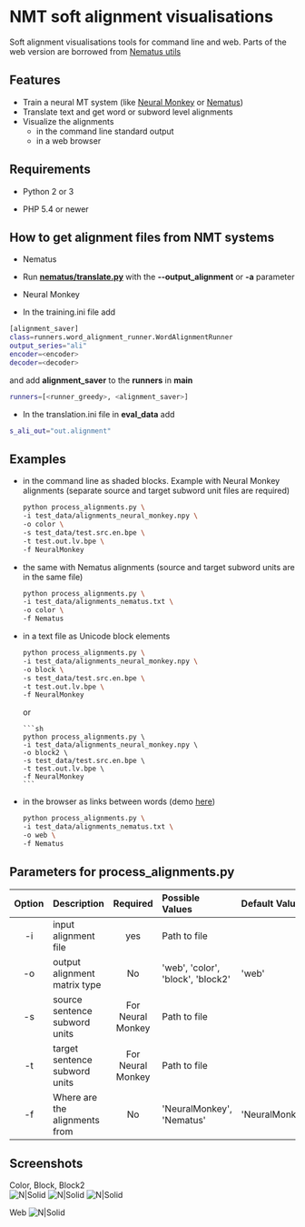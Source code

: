 # NMT soft alignment visualisations
Soft alignment visualisations tools for command line and web. Parts of the web version are borrowed from [Nematus utils](https://github.com/rsennrich/nematus/tree/master/utils)

Features
---------

  - Train a neural MT system (like [Neural Monkey](https://github.com/ufal/neuralmonkey/) or [Nematus](https://github.com/rsennrich/nematus/))
  - Translate text and get word or subword level alignments
  - Visualize the alignments
    - in the command line standard output
    - in a web browser

Requirements
---------

* Python 2 or 3

* PHP 5.4 or newer

How to get alignment files from NMT systems
---------

* Nematus
 * Run [**nematus/translate.py**](https://github.com/rsennrich/nematus/#using-a-trained-model) with the **--output_alignment** or **-a** parameter

* Neural Monkey
 * In the training.ini file add
 
 ```sh
 [alignment_saver]
 class=runners.word_alignment_runner.WordAlignmentRunner
 output_series="ali"
 encoder=<encoder>
 decoder=<decoder>
 ```
 
 and add __alignment_saver__ to the __runners__ in **main**
 
 ```sh
 runners=[<runner_greedy>, <alignment_saver>]
 ```
 
 * In the translation.ini file in **eval_data** add
 ```sh
 s_ali_out="out.alignment"
 ```

Examples
---------

  - in the command line as shaded blocks. Example with Neural Monkey alignments (separate source and target subword unit files are required)
	
	```sh
	python process_alignments.py \
	-i test_data/alignments_neural_monkey.npy \
	-o color \
	-s test_data/test.src.en.bpe \
	-t test.out.lv.bpe \
	-f NeuralMonkey
	```
	
  - the same with Nematus alignments (source and target subword units are in the same file)
	
	```sh
	python process_alignments.py \
	-i test_data/alignments_nematus.txt \
	-o color \
	-f Nematus
	```
	
  - in a text file as Unicode block elements
	
	```sh
	python process_alignments.py \
	-i test_data/alignments_neural_monkey.npy \
	-o block \
	-s test_data/test.src.en.bpe \
	-t test.out.lv.bpe \
	-f NeuralMonkey
	```
	
	  or
		
		```sh
		python process_alignments.py \
		-i test_data/alignments_neural_monkey.npy \
		-o block2 \
		-s test_data/test.src.en.bpe \
		-t test.out.lv.bpe \
		-f NeuralMonkey
		```
	
  - in the browser as links between words (demo [here](http://lielakeda.lv/other/NLP/alignments/?s=19))
	
	```sh
	python process_alignments.py \
	-i test_data/alignments_nematus.txt \
	-o web \
	-f Nematus
	```

Parameters for process_alignments.py
---------

| Option | Description                   | Required 		 | Possible Values 			 		| Default Value  |
|:------:|:------------------------------|:-----------------:|:---------------------------------|:---------------|
| -i     | input alignment file			 | yes     			 | Path to file						|				 |
| -o     | output alignment matrix type	 | No      		 	 | 'web', 'color', 'block', 'block2'| 'web'			 |
| -s     | source sentence subword units | For Neural Monkey | Path to file			  	 		|				 |
| -t     | target sentence subword units | For Neural Monkey | Path to file			  	 		|				 |
| -f     | Where are the alignments from | No     	 		 | 'NeuralMonkey', 'Nematus' 		| 'NeuralMonkey' |

Screenshots
---------
Color, Block, Block2  
![N|Solid](https://github.com/M4t1ss/sAliViz/blob/master/screenshots/colorAlignments.PNG?raw=true) ![N|Solid](https://github.com/M4t1ss/sAliViz/blob/master/screenshots/blockAlignments.PNG?raw=true) ![N|Solid](https://github.com/M4t1ss/sAliViz/blob/master/screenshots/block2.png?raw=true) 

Web
![N|Solid](https://github.com/M4t1ss/sAliViz/blob/master/screenshots/webAlignments.PNG?raw=true)
